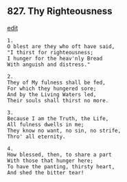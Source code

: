 
## 827.  Thy Righteousness
[edit](https://docs.google.com/document/d/1yrXDnSdx7CL88j1n1kRbj9eh40DnzmiW/edit?mode=html)



    1.
    O blest are they who oft have said, 
    "I thirst for righteousness;
    I hunger for the heav'nly Bread
    With anguish and distress."

    2.
    They of My fulness shall be fed,
    For which they hungered sore;
    And by the Living Waters led,
    Their souls shall thirst no more.

    3.
    Because I am the Truth, the Life,
    All fulness dwells in me;
    They know no want, no sin, no strife,
    Thro' all eternity.

    4.
    How blessed, then, to share a part
    With those that hunger here;
    To have the panting, thirsty heart,
    And shed the bitter tear!
